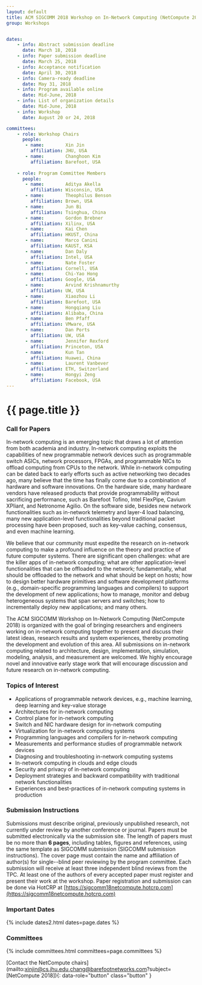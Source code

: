 ```yaml
---
layout: default
title: ACM SIGCOMM 2018 Workshop on In-Network Computing (NetCompute 2018)
group: Workshops


dates:
    - info: Abstract submission deadline
      date: March 18, 2018
    - info: Paper submission deadline
      date: March 25, 2018
    - info: Acceptance notification
      date: April 30, 2018
    - info: Camera-ready deadline
      date: May 31, 2018
    - info: Program available online
      date: Mid-June, 2018   
    - info: List of organization details
      date: Mid-June, 2018   
    - info: Workshop
      date: August 20 or 24, 2018

committees:
    - role: Workshop Chairs
      people:
       - name:        Xin Jin
         affiliation: JHU, USA
       - name:        Changhoon Kim
         affiliation: Barefoot, USA
    
    - role: Program Committee Members
      people:
       - name:        Aditya Akella 
         affiliation: Wisconsin, USA
       - name:        Theophilus Benson
         affiliation: Brown, USA
       - name:        Jun Bi
         affiliation: Tsinghua, China
       - name:        Gordon Brebner
         affiliation: Xilinx, USA
       - name:        Kai Chen
         affiliation: HKUST, China
       - name:        Marco Canini
         affiliation: KAUST, KSA
       - name:        Dan Daly
         affiliation: Intel, USA
       - name:        Nate Foster
         affiliation: Cornell, USA
       - name:        Chi-Yao Hong
         affiliation: Google, USA
       - name:        Arvind Krishnamurthy
         affiliation: UW, USA
       - name:        Xiaozhou Li
         affiliation: Barefoot, USA
       - name:        Hongqiang Liu
         affiliation: Alibaba, China
       - name:        Ben Pfaff
         affiliation: VMware, USA
       - name:        Dan Ports
         affiliation: UW, USA
       - name:        Jennifer Rexford
         affiliation: Princeton, USA
       - name:        Kun Tan
         affiliation: Huawei, China
       - name:        Laurent Vanbever
         affiliation: ETH, Switzerland
       - name:        Hongyi Zeng
         affiliation: Facebook, USA      
---
```


# {{ page.title }}

### Call for Papers
In-network computing is an emerging topic that draws a lot of attention from both academia and industry. In-network computing exploits the capabilities of new programmable network devices such as programmable switch ASICs, network processors, FPGAs, and programmable NICs to offload computing from CPUs to the network. While in-network computing can be dated back to early efforts such as active networking two decades ago, many believe that the time has finally come due to a combination of hardware and software innovations. On the hardware side, many hardware vendors have released products that provide programmability without sacrificing performance, such as Barefoot Tofino, Intel FlexPipe, Cavium XPliant, and Netronome Agilio. On the software side, besides new network functionalities such as in-network telemetry and layer-4 load balancing, many new application-level functionalities beyond traditional packet processing have been proposed, such as key-value caching, consensus, and even machine learning.

We believe that our community must expedite the research on in-network computing to make a profound influence on the theory and practice of future computer systems. There are significant open challenges: what are the killer apps of in-network computing; what are other application-level functionalities that can be offloaded to the network; fundamentally, what should be offloaded to the network and what should be kept on hosts; how to design better hardware primitives and software development platforms (e.g., domain-specific programming languages and compilers) to support the development of new applications; how to manage, monitor and debug heterogeneous systems that span servers and switches; how to incrementally deploy new applications; and many others.

The ACM SIGCOMM Workshop on In-Network Computing (NetCompute 2018) is organized with the goal of bringing researchers and engineers working on in-network computing together to present and discuss their latest ideas, research results and system experiences, thereby promoting the development and evolution of this area. All submissions on in-network computing related to architecture, design, implementation, simulation, modeling, analysis, and measurement are welcomed. We highly encourage novel and innovative early stage work that will encourage discussion and future research on in-network computing.

### Topics of Interest
- Applications of programmable network devices, e.g., machine learning, deep learning and key-value storage
- Architectures for in-network computing
- Control plane for in-network computing
- Switch and NIC hardware design for in-network computing
- Virtualization for in-network computing systems
- Programming languages and compilers for in-network computing
- Measurements and performance studies of programmable network devices
- Diagnosing and troubleshooting in-network computing systems
- In-network computing in clouds and edge clouds
- Security and privacy of in-network computing
- Deployment strategies and backward compatibility with traditional network functionalities
- Experiences and best-practices of in-network computing systems in production

### Submission Instructions
Submissions must describe original, previously unpublished research, not currently under review by another conference or journal. Papers must be submitted electronically via the submission site. The length of papers must be no more than **6 pages**, including tables, figures and references, using the same template as SIGCOMM submission (SIGCOMM submission instructions). The cover page must contain the name and affiliation of author(s) for single--blind peer reviewing by the program committee. Each submission will receive at least three independent blind reviews from the TPC. At least one of the authors of every accepted paper must register and present their work at the workshop. Paper registration and submission can be done via HotCRP at [https://sigcomm18netcompute.hotcrp.com](https://sigcomm18netcompute.hotcrp.com)




### Important Dates

{% include dates2.html dates=page.dates %}

### Committees

{% include committees.html committees=page.committees %}

[Contact the NetCompute chairs](mailto:xinjin@cs.jhu.edu,chang@barefootnetworks.com?subject=[NetCompute 2018]){: data-role="button" class="button" }